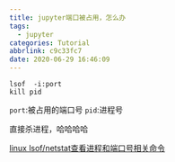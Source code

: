 ```yaml
---
title: jupyter端口被占用，怎么办
tags:
  - jupyter
categories: Tutorial
abbrlink: c9c33fc7
date: 2020-06-29 16:46:09
---
```



```
lsof  -i:port
kill pid
```
`port`:被占用的端口号
`pid`:进程号


直接杀进程，哈哈哈哈

[linux lsof/netstat查看进程和端口号相关命令](https://www.cnblogs.com/zjdxr-up/p/8408885.html)